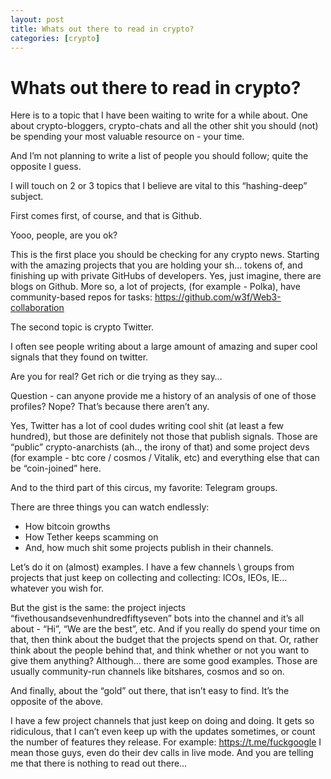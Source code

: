 ```yaml
---
layout: post
title: Whats out there to read in crypto?
categories: [crypto]
---
```


# Whats out there to read in crypto?

Here is to a topic that I have been waiting to write for a while about. One about crypto-bloggers, crypto-chats and all the other shit you should (not) be spending your most valuable resource on - your time.

And I’m not planning to write a list of people you should follow; quite the opposite I guess.

I will touch on 2 or 3 topics that I believe are vital to this “hashing-deep” subject.

First comes first, of course, and that is Github.

Yooo, people, are you ok?

This is the first place you should be checking for any crypto news. Starting with the amazing projects that you are holding your sh… tokens of, and finishing up with private GitHubs of developers. Yes, just imagine, there are blogs on Github. More so, a lot of projects, (for example - Polka), have community-based repos for tasks: https://github.com/w3f/Web3-collaboration

The second topic is crypto Twitter.

I often see people writing about a large amount of amazing and super cool signals that they found on twitter.

Are you for real? Get rich or die trying as they say…

Question - can anyone provide me a history of an analysis of one of those profiles? Nope? That’s because there aren’t any.

Yes, Twitter has a lot of cool dudes writing cool shit (at least a few hundred), but those are definitely not those that publish signals. Those are “public” crypto-anarchists (ah.., the irony of that) and some project devs (for example - btc core / cosmos / Vitalik, etc) and everything else that can be “coin-joined” here.

And to the third part of this circus, my favorite: Telegram groups.

There are three things you can watch endlessly:

- How bitcoin growths
- How Tether keeps scamming on
- And, how much shit some projects publish in their channels.

Let’s do it on (almost) examples. I have a few channels \ groups from projects that just keep on collecting and collecting: ICOs, IEOs, IE… whatever you wish for.

But the gist is the same: the project injects “fivethousandsevenhundredfiftyseven” bots into the channel and it’s all about - “Hi”, “We are the best”, etc. And if you really do spend your time on that, then think about the budget that the projects spend on that. Or, rather think about the people behind that, and think whether or not you want to give them anything? Although… there are some good examples. Those are usually community-run channels like bitshares, cosmos and so on.

And finally, about the “gold” out there, that isn’t easy to find. It’s the opposite of the above.

I have a few project channels that just keep on doing and doing. It gets so ridiculous, that I can’t even keep up with the updates sometimes, or count the number of features they release. For example: https://t.me/fuckgoogle I mean those guys, even do their dev calls in live mode. And you are telling me that there is nothing to read out there…



